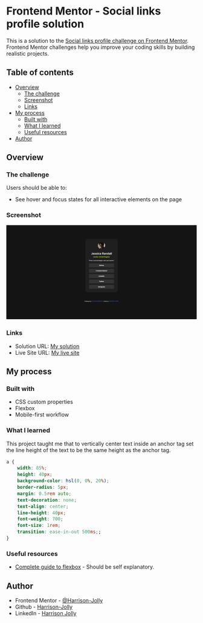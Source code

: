 # Frontend Mentor - Social links profile solution

This is a solution to the [Social links profile challenge on Frontend Mentor](https://www.frontendmentor.io/challenges/social-links-profile-UG32l9m6dQ). Frontend Mentor challenges help you improve your coding skills by building realistic projects. 

## Table of contents

- [Overview](#overview)
  - [The challenge](#the-challenge)
  - [Screenshot](#screenshot)
  - [Links](#links)
- [My process](#my-process)
  - [Built with](#built-with)
  - [What I learned](#what-i-learned)
  - [Useful resources](#useful-resources)
- [Author](#author)

## Overview

### The challenge

Users should be able to:

- See hover and focus states for all interactive elements on the page

### Screenshot

![Socials Finished Project](./design/project-image.png)

### Links

- Solution URL: [My solution](https://github.com/Harrison-Jolly/social-links-profile-main-newbie-challenge)
- Live Site URL: [My live site](https://hj-social-links-challenge.netlify.app/)

## My process

### Built with

- CSS custom properties
- Flexbox
- Mobile-first workflow

### What I learned

This project taught me that to vertically center text inside an anchor tag set the line height of the text to be the same height as the anchor tag.

```css
a {
    width: 85%;
    height: 40px;
    background-color: hsl(0, 0%, 20%);
    border-radius: 5px;
    margin: 0.5rem auto;
    text-decoration: none;
    text-align: center;
    line-height: 40px;
    font-weight: 700;
    font-size: 1rem;
    transition: ease-in-out 500ms;;
}
```

### Useful resources

- [Complete guide to flexbox](https://css-tricks.com/snippets/css/a-guide-to-flexbox/) - Should be self explanatory.

## Author

- Frontend Mentor - [@Harrison-Jolly](https://www.frontendmentor.io/profile/Harrison-Jolly)
- Github - [Harrison-Jolly](https://github.com/Harrison-Jolly)
- LinkedIn - [Harrison Jolly](https://www.linkedin.com/in/harrison-jolly-0886a9260/)

